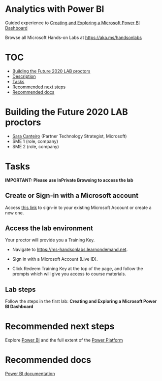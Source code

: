 # Analytics with Power BI

Guided experience to [Creating and Exploring a Microsoft Power BI Dashboard](https://www.microsoft.com/handsonlabs/selfpacedlabs/details/SQ00150)

Browse all Microsoft Hands-on Labs at <https://aka.ms/handsonlabs>

# TOC

* [Building the Future 2020 LAB proctors](#building-the-future-2020-lab-proctors)
* [Description](#description)
* [Tasks](#tasks)
* [Recommended next steps](#recommended-next-steps)
* [Recommended docs](#recommended-docs)

# Building the Future 2020 LAB proctors

* [Sara Canteiro](https://https://www.linkedin.com/in/saracanteiro/) (Partner Technology Strategist, Microsoft)
* SME 1 (role, company)
* SME 2 (role, company)

# Tasks

**IMPORTANT: Please use InPrivate Browsing to access the lab**

## Create or Sign-in with a Microsoft account

Access [this link](https://account.microsoft.com/account) to sign-in to your existing Microsoft Account or create a new one.

## Access the lab environment

Your proctor will provide you a Training Key.

* Navigate to https://ms-handsonlabs.learnondemand.net.

* Sign in with a Microsoft Account (Live ID).  

* Click Redeem Training Key at the top of the page, and follow the prompts which will give you access to course materials.

## Lab steps

Follow the steps in the first lab: **Creating and Exploring a Microsoft Power BI Dashboard** 

# Recommended next steps

Explore [Power BI](https://powerbi.microsoft.com/) and the full extent of the [Power Platform](https://powerplatform.microsoft.com/)

# Recommended docs

[Power BI documentation](https://docs.microsoft.com/power-bi/)
